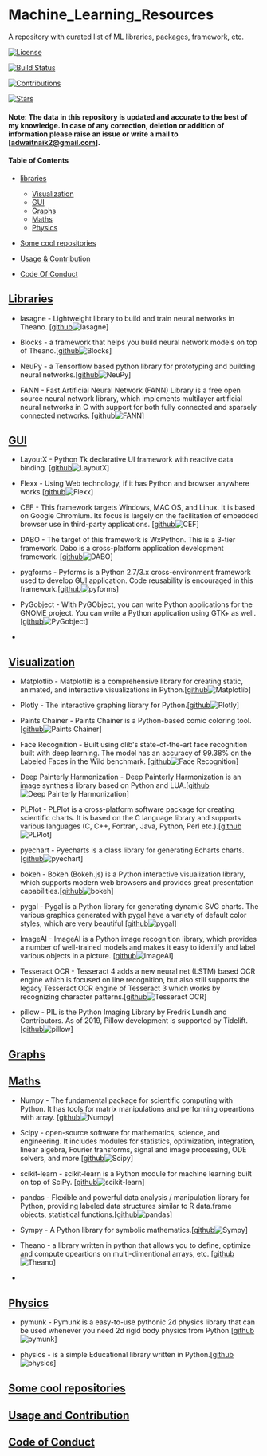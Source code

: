 # Machine_Learning_Resources
A repository with curated list of ML libraries, packages, framework, etc. 

[![License](https://img.shields.io/badge/license-MIT-brightgreen.svg)](LICENSE)

[![Build Status](https://ci.appveyor.com/api/projects/status/8e784doc5sye7c41?svg=true)](https://ci.appveyor.com/project/addy1997/Machine_Learning_Resources)

[![Contributions](https://img.shields.io/github/commit-activity/m/addy1997/Machine-Learning-Resources.svg?color=%09%2346c018)](https://github.com/addy1997/Machine-Learning-Resources/graphs/commit-activity)

[![Stars](https://img.shields.io/github/stars/addy1997/Machine-Learning-Resources.svg?style=flat&label=Star&maxAge=86400)](STARS)

#### Note: The data in this repository is updated and accurate to the best of my knowledge. In case of any correction, deletion  or addition of information please raise an issue or write a mail to [adwaitnaik2@gmail.com].

#### Table of Contents
* [libraries](#libraries)
  * [Visualization](#Visualization)
  * [GUI](#GUI)
  * [Graphs](#Graphs)
  * [Maths](#Maths)
  * [Physics](#Physics)
  
* [Some cool repositories](#some-cool-repositories)
* [Usage & Contribution](#usage-and-contribution)
* [Code Of Conduct](#code-of-conduct)

## [Libraries](#Machine-Learning-Resources)

* lasagne - Lightweight library to build and train neural networks in Theano. [[github](https://github.com/Lasagne/Lasagne)![lasagne](https://img.shields.io/github/stars/Lasagne/Lasagne.svg?style=flat&label=Star&maxAge=86400)]

* Blocks - a framework that helps you build neural network models on top of Theano.[[github](https://github.com/mila-iqia/blocks)![Blocks](https://img.shields.io/github/stars/mila-iqia/blocks.svg?style=flat&label=Star&maxAge=86400)]

* NeuPy - a Tensorflow based python library for prototyping and building neural networks.[[github](https://github.com/itdxer/neupy)![NeuPy](https://img.shields.io/github/stars/itdxer/neupy.svg?style=flat&label=Star&maxAge=86400)]

* FANN - Fast Artificial Neural Network (FANN) Library is a free open source neural network library, which implements multilayer artificial neural networks in C with support for both fully connected and sparsely connected networks. [[github](https://github.com/libfann/fann)![FANN](https://img.shields.io/github/stars/libfann/fann.svg?style=flat&label=Star&maxAge=86400)]

## [GUI](#Machine-Learning-Resources)

* LayoutX - Python Tk declarative UI framework with reactive data binding. [[github](https://github.com/Bomberus/LayoutX)![LayoutX](https://img.shields.io/github/stars/Bomberus/LayoutX.svg?style=flat&label=Star&maxAge=86400)]

* Flexx - Using Web technology, if it has Python and browser anywhere works.[[github](https://github.com/flexxui/flexx)![Flexx](https://img.shields.io/github/stars/flexxui/flexx.svg?style=flat&label=Star&maxAge=86400)]

* CEF - This framework targets Windows, MAC OS, and Linux. It is based on Google Chromium. Its focus is largely on the facilitation of embedded browser use in third-party applications. [[github](https://github.com/cztomczak/cefpython)![CEF](https://img.shields.io/github/stars/cztomczak/cefpython.svg?style=flat&label=Star&maxAge=86400)]

* DABO - The target of this framework is WxPython. This is a 3-tier framework. Dabo is a cross-platform application development framework. [[github](https://github.com/dabodev/dabo)![DABO](https://img.shields.io/github/stars/dabodev/dabo.svg?style=flat&label=Star&maxAge=86400)]

* pygforms - Pyforms is a Python 2.7/3.x cross-environment framework used to develop GUI application.
Code reusability is encouraged in this framework.[[github](https://github.com/UmSenhorQualquer/pyforms)![pyforms](https://img.shields.io/github/stars/UmSenhorQualquer/pyforms.svg?style=flat&label=Star&maxAge=86400)]

* PyGobject - With PyGObject, you can write Python applications for the GNOME project. You can write a Python application using GTK+ as well. [[github](https://github.com/GNOME/pygobject)![PyGobject](https://img.shields.io/github/stars/GNOME/pygobject.svg?style=flat&label=Star&maxAge=86400)]

* 






## [Visualization](#Machine-Learning-Resources)

* Matplotlib - Matplotlib is a comprehensive library for creating static, animated, and interactive visualizations in Python.[[github](https://github.com/matplotlib/matplotlib)![Matplotlib](https://img.shields.io/github/stars/matplotlib/matplotlib.svg?style=flat&label=Star&maxAge=86400)]

* Plotly - The interactive graphing library for Python.[[github](https://github.com/plotly/plotly.py)![Plotly](https://img.shields.io/github/stars/plotly/plotly.py.svg?style=flat&label=Star&maxAge=86400)]

* Paints Chainer - Paints Chainer is a Python-based comic coloring tool.[[github](https://github.com/pfnet/PaintsChainer)![Paints Chainer](https://img.shields.io/github/stars/pfnet/PaintsChainer.svg?style=flat&label=Star&maxAge=86400)]

* Face Recognition - Built using dlib's state-of-the-art face recognition built with deep learning. The model has an accuracy of 99.38% on the Labeled Faces in the Wild benchmark. [[github](https://github.com/ageitgey/face_recognition)![Face Recognition](https://img.shields.io/github/stars/ageitgey/face_recognition.svg?style=flat&label=Star&maxAge=86400)]

* Deep Painterly Harmonization - Deep Painterly Harmonization is an image synthesis library based on Python and LUA.[[github](https://github.com/luanfujun/deep-painterly-harmonization)![Deep Painterly Harmonization](https://img.shields.io/github/stars/luanfujun/deep-painterly-harmonization.svg?style=flat&label=Star&maxAge=86400)]

* PLPlot - PLPlot is a cross-platform software package for creating scientific charts. It is based on the C language library and supports various languages ​​(C, C++, Fortran, Java, Python, Perl etc.).[[github](https://github.com/PLplot/PLplot)![PLPlot](https://img.shields.io/github/stars/PLPlot/PLPlot.svg?style=flat&label=Star&maxAge=86400)]

* pyechart - Pyecharts is a class library for generating Echarts charts.[[github](https://github.com/pyecharts/pyecharts)![pyechart](https://img.shields.io/github/stars/pyecharts/pyecharts.svg?style=flat&label=Star&maxAge=86400)]

* bokeh - Bokeh (Bokeh.js) is a Python interactive visualization library, which supports modern web browsers and provides great presentation capabilities.[[github](https://github.com/bokeh/bokeh)![bokeh](https://img.shields.io/github/stars/bokeh/bokeh.svg?style=flat&label=Star&maxAge=86400)]

* pygal - Pygal is a Python library for generating dynamic SVG charts. The various graphics generated with pygal have a variety of default color styles, which are very beautiful.[[github](https://github.com/Kozea/pygal/)![pygal](https://img.shields.io/github/stars/Kozea/pygal.svg?style=flat&label=Star&maxAge=86400)]

* ImageAI - ImageAI is a Python image recognition library, which provides a number of well-trained models and makes it easy to identify and label various objects in a picture.
[[github](https://github.com/OlafenwaMoses/ImageAI)![ImageAI](https://img.shields.io/github/stars/OlafenwaMoses/ImageAI.svg?style=flat&label=Star&maxAge=86400)]

* Tesseract OCR - Tesseract 4 adds a new neural net (LSTM) based OCR engine which is focused on line recognition, but also still supports the legacy Tesseract OCR engine of Tesseract 3 which works by recognizing character patterns.[[github](https://github.com/tesseract-ocr/tesseract)![Tesseract OCR](https://img.shields.io/github/stars/tesseract-ocr/tesseract.svg?style=flat&label=Star&maxAge=86400)]

* pillow - PIL is the Python Imaging Library by Fredrik Lundh and Contributors. As of 2019, Pillow development is supported by Tidelift.[[github](https://github.com/python-pillow/Pillow)![pillow](https://img.shields.io/github/stars/python-pillow/Pillow.svg?style=flat&label=Star&maxAge=86400)]


## [Graphs](#Machine-Learning-Resources)


## [Maths](#Machine-Learning-Resources)

* Numpy - The fundamental package for scientific computing with Python. It has tools for matrix manipulations and performing opeartions with array. [[github](https://github.com/numpy/numpy)![Numpy](https://img.shields.io/github/stars/numpy/numpy.svg?style=flat&label=Star&maxAge=86400)]

* Scipy - open-source software for mathematics, science, and engineering. It includes modules for statistics, optimization, integration, linear algebra, Fourier transforms, signal and image processing, ODE solvers, and more.[[github](https://github.com/scipy/scipy)![Scipy](https://img.shields.io/github/stars/scipy/scipy.svg?style=flat&label=Star&maxAge=86400)]

* scikit-learn - scikit-learn is a Python module for machine learning built on top of SciPy. [[github](https://github.com/scikit-learn/scikit-learn)![scikit-learn](https://img.shields.io/github/stars/scikit-learn/scikit-learn.svg?style=flat&label=Star&maxAge=86400)]

* pandas - Flexible and powerful data analysis / manipulation library for Python, providing labeled data structures similar to R data.frame objects, statistical functions.[[github](https://github.com/pandas-dev/pandas)![pandas](https://img.shields.io/github/stars/pandas-dev/pandas.svg?style=flat&label=Star&maxAge=86400)]

* Sympy - A Python library for symbolic mathematics.[[github](https://github.com/sympy/sympy)![Sympy](https://img.shields.io/github/stars/sympy/sympy.svg?style=flat&label=Star&maxAge=86400)]

* Theano - a library written in python that allows you to define, optimize and compute opeartions on multi-dimentional arrays, etc. [[github](https://github.com/Theano/Theano)![Theano](https://img.shields.io/github/stars/Theano/Theano.svg?style=flat&label=Star&maxAge=86400)]

* 


## [Physics](##Machine-Learning-Resources)

* pymunk - Pymunk is a easy-to-use pythonic 2d physics library that can be used whenever you need 2d rigid body physics from Python.[[github](https://github.com/viblo/pymunk/)![pymunk](https://img.shields.io/github/stars/viblo/pymunk.svg?style=flat&label=Star&maxAge=86400)]

* physics - is a simple Educational library written in Python.[[github](https://github.com/pyTeens/physics)![physics](https://img.shields.io/github/stars/pyTenns/physics.svg?style=flat&label=Star&maxAge=86400)]


## [Some cool repositories](#Machine-Learning-Resources)


## [Usage and Contribution](#Machine-Learning-Resources)


## [Code of Conduct](#Machine-Learning-Resources)



